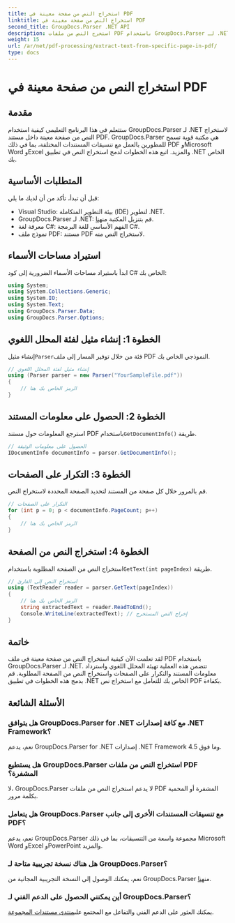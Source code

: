 ```yaml
---
title: استخراج النص من صفحة معينة في PDF
linktitle: استخراج النص من صفحة معينة في PDF
second_title: GroupDocs.Parser .NET API
description: استخرج النص من ملفات PDF باستخدام GroupDocs.Parser لـ .NET. يمكنك بسهولة استرداد محتوى صفحة معينة باستخدام هذه المكتبة القوية.
weight: 15
url: /ar/net/pdf-processing/extract-text-from-specific-page-in-pdf/
type: docs
---
```

# استخراج النص من صفحة معينة في PDF

## مقدمة
ستتعلم في هذا البرنامج التعليمي كيفية استخدام GroupDocs.Parser لـ .NET لاستخراج النص من صفحة معينة داخل مستند PDF. GroupDocs.Parser هي مكتبة قوية تسمح للمطورين بالعمل مع تنسيقات المستندات المختلفة، بما في ذلك PDF وMicrosoft Word وExcel والمزيد. اتبع هذه الخطوات لدمج استخراج النص في تطبيق .NET الخاص بك.
## المتطلبات الأساسية
قبل أن تبدأ، تأكد من أن لديك ما يلي:
- Visual Studio: بيئة التطوير المتكاملة (IDE) لتطوير .NET.
-  GroupDocs.Parser لـ .NET: قم بتنزيل المكتبة من[هنا](https://releases.groupdocs.com/parser/net/).
- معرفة لغة C#: الفهم الأساسي للغة البرمجة C#.
- نموذج ملف PDF: مستند PDF لاستخراج النص منه.

## استيراد مساحات الأسماء
ابدأ باستيراد مساحات الأسماء الضرورية إلى كود C# الخاص بك:
```csharp
using System;
using System.Collections.Generic;
using System.IO;
using System.Text;
using GroupDocs.Parser.Data;
using GroupDocs.Parser.Options;
```
## الخطوة 1: إنشاء مثيل لفئة المحلل اللغوي
 إنشاء مثيل`Parser`فئة من خلال توفير المسار إلى ملف PDF النموذجي الخاص بك.
```csharp
// إنشاء مثيل لفئة المحلل اللغوي
using (Parser parser = new Parser("YourSampleFile.pdf"))
{
    // الرمز الخاص بك هنا
}
```
## الخطوة 2: الحصول على معلومات المستند
 استرجع المعلومات حول مستند PDF باستخدام`GetDocumentInfo()` طريقة.
```csharp
// الحصول على معلومات الوثيقة
IDocumentInfo documentInfo = parser.GetDocumentInfo();
```
## الخطوة 3: التكرار على الصفحات
قم بالمرور خلال كل صفحة من المستند لتحديد الصفحة المحددة لاستخراج النص.
```csharp
// التكرار على الصفحات
for (int p = 0; p < documentInfo.PageCount; p++)
{
    // الرمز الخاص بك هنا
}
```
## الخطوة 4: استخراج النص من الصفحة
 استخراج النص من الصفحة المطلوبة باستخدام`GetText(int pageIndex)` طريقة.
```csharp
// استخراج النص إلى القارئ
using (TextReader reader = parser.GetText(pageIndex))
{
    // الرمز الخاص بك هنا
    string extractedText = reader.ReadToEnd();
    Console.WriteLine(extractedText); // إخراج النص المستخرج
}
```

## خاتمة
لقد تعلمت الآن كيفية استخراج النص من صفحة معينة في ملف PDF باستخدام GroupDocs.Parser لـ .NET. تتضمن هذه العملية تهيئة المحلل اللغوي واسترداد معلومات المستند والتكرار على الصفحات واستخراج النص من الصفحة المطلوبة. قم بدمج هذه الخطوات في تطبيق .NET الخاص بك للتعامل مع استخراج نص PDF بكفاءة.

## الأسئلة الشائعة
### هل يتوافق GroupDocs.Parser for .NET مع كافة إصدارات .NET Framework؟
نعم، يدعم GroupDocs.Parser for .NET إصدارات .NET Framework 4.5 وما فوق.
### هل يستطيع GroupDocs.Parser استخراج النص من ملفات PDF المشفرة؟
لا، GroupDocs.Parser لا يدعم استخراج النص من ملفات PDF المشفرة أو المحمية بكلمة مرور.
### هل يتعامل GroupDocs.Parser مع تنسيقات المستندات الأخرى إلى جانب PDF؟
نعم، يدعم GroupDocs.Parser مجموعة واسعة من التنسيقات، بما في ذلك Microsoft Word وExcel وPowerPoint والمزيد.
### هل هناك نسخة تجريبية متاحة لـ GroupDocs.Parser؟
 نعم، يمكنك الوصول إلى النسخة التجريبية المجانية من GroupDocs.Parser من[هنا](https://releases.groupdocs.com/).
### أين يمكنني الحصول على الدعم الفني لـ GroupDocs.Parser؟
 يمكنك العثور على الدعم الفني والتفاعل مع المجتمع على[منتدى مستندات المجموعة](https://forum.groupdocs.com/c/parser/17).